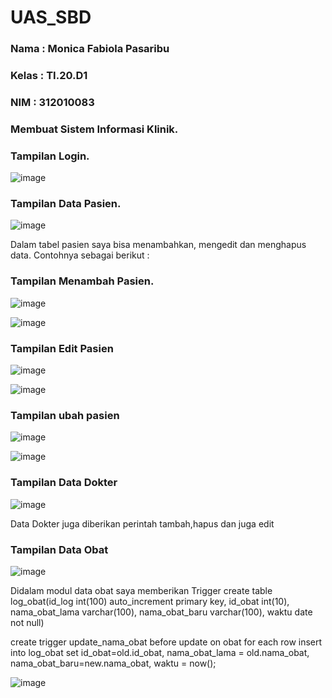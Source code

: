 # UAS_SBD

### Nama  : Monica Fabiola Pasaribu
### Kelas : TI.20.D1
### NIM   : 312010083

### Membuat Sistem Informasi Klinik.
### Tampilan Login.
![image](https://user-images.githubusercontent.com/101724604/179496454-438340a0-8f39-49a7-ba1c-b3b8c3e86808.png)

### Tampilan Data Pasien.
![image](https://user-images.githubusercontent.com/101724604/179496787-53ce9913-20ff-45fb-9b9d-f10b2c6ce914.png)

Dalam tabel pasien saya bisa menambahkan, mengedit dan menghapus data. Contohnya sebagai berikut :

### Tampilan Menambah Pasien.
![image](https://user-images.githubusercontent.com/101724604/179678831-0484e241-d5f1-4abf-94ae-101bddc96d07.png)

![image](https://user-images.githubusercontent.com/101724604/179678492-0c101272-cfe5-46f9-8b1e-7ff9ba475aa3.png)

### Tampilan Edit Pasien
![image](https://user-images.githubusercontent.com/101724604/179679432-8bc34d12-1f6e-4db6-bed0-d60f94d0e874.png)

![image](https://user-images.githubusercontent.com/101724604/179679924-81df9f09-59e0-44d5-9e5e-b4aa8e261da0.png)

### Tampilan ubah pasien
![image](https://user-images.githubusercontent.com/101724604/179680323-4a9ad776-bfcd-4a03-a6de-5f3670c88d32.png)

![image](https://user-images.githubusercontent.com/101724604/179680594-969790b1-2cb0-4b14-b357-02a645d3f7eb.png)

### Tampilan Data Dokter
![image](https://user-images.githubusercontent.com/101724604/179681024-13107bca-2466-4096-954f-3982caa71916.png)

Data Dokter juga diberikan perintah tambah,hapus dan juga edit

### Tampilan Data Obat
![image](https://user-images.githubusercontent.com/101724604/179681584-cb62c2f6-523d-4665-b5ae-58b089a91390.png)

Didalam modul data obat saya memberikan Trigger create table log_obat(id_log int(100) auto_increment primary key, id_obat int(10), nama_obat_lama varchar(100), nama_obat_baru varchar(100), waktu date not null)

create trigger update_nama_obat before update on obat for each row insert into log_obat set id_obat=old.id_obat, nama_obat_lama = old.nama_obat, nama_obat_baru=new.nama_obat, waktu = now();

![image](https://user-images.githubusercontent.com/101724604/179682146-c6d9e622-4abf-417c-8d5c-3f5a0d0937db.png)





